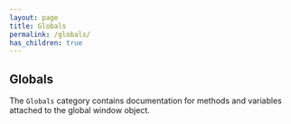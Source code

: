 ```yaml
---
layout: page
title: Globals
permalink: /globals/
has_children: true
---
```


## Globals

The `Globals` category contains documentation for methods and variables attached to the global window object.